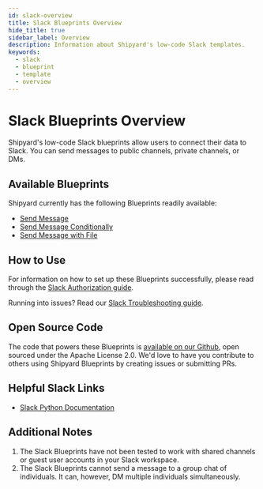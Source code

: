 ```yaml
---
id: slack-overview
title: Slack Blueprints Overview
hide_title: true
sidebar_label: Overview
description: Information about Shipyard's low-code Slack templates.
keywords:
  - slack
  - blueprint
  - template
  - overview
---
```


# Slack Blueprints Overview

Shipyard's low-code Slack blueprints allow users to connect their data to Slack. You can send messages to public channels, private channels, or DMs.  

## Available Blueprints
Shipyard currently has the following Blueprints readily available:
- [Send Message](slack-send-message)
- [Send Message Conditionally](slack-send-message-conditionally)
- [Send Message with File](slack-send-message-with-file)

## How to Use
For information on how to set up these Blueprints successfully, please read through the [Slack Authorization guide](slack-authorization).

Running into issues? Read our [Slack Troubleshooting guide](slack-troubleshooting).

## Open Source Code
The code that powers these Blueprints is [available on our Github](https://github.com/shipyardapp/slack-blueprints), open sourced under the Apache License 2.0. We'd love to have you contribute to others using Shipyard Blueprints by creating issues or submitting PRs.

## Helpful Slack Links
- [Slack Python Documentation](https://slack.dev/python-slackclient/)

## Additional Notes
1. The Slack Blueprints have not been tested to work with shared channels or guest user accounts in your Slack workspace.
2. The Slack Blueprints cannot send a message to a group chat of individuals. It can, however, DM multiple individuals simultaneously.
